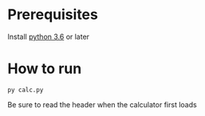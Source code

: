 # Prerequisites
Install [python 3.6](https://www.python.org/downloads/) or later

# How to run
`py calc.py`

Be sure to read the header when the calculator first loads